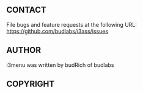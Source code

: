
## CONTACT
File bugs and feature requests at the following URL:  
https://github.com/budlabs/i3ass/issues

## AUTHOR
i3menu was written by budRich of budlabs

## COPYRIGHT
